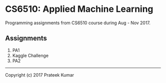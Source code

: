 # CS6510: Applied Machine Learning

Programming assignments from CS6510 course during Aug - Nov 2017.

## Assignments

1. PA1
2. Kaggle Challenge
3. PA2

---
Copyright (c) 2017 Prateek Kumar

